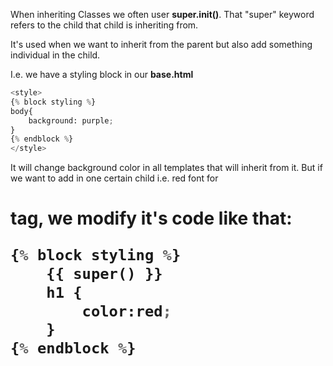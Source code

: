 


  
When inheriting Classes we often user **super.init()**. That "super" keyword refers to the child that child is inheriting from.   
  
It's used when we want to inherit from the parent but also add something individual in the child.  
  
I.e. we have a styling block in our **base.html**  
  

```python
<style>  
{% block styling %}  
body{  
    background: purple;  
}  
{% endblock %}  
</style>
```
  
  
 It will change background color in all templates that will inherit from it. But if we want to add in one certain child i.e. red font for <h1> tag, we modify it's code like that:  
   

```python
{% block styling %}  
    {‌{ super() }}  
    h1 {  
        color:red;  
    }  
{% endblock %}
```
  
   
 